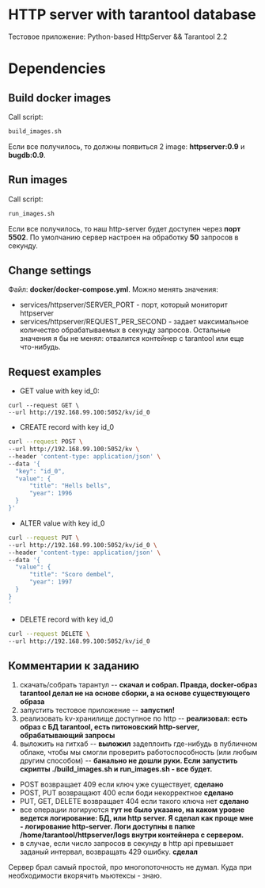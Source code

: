 # HTTP server with tarantool database
Тестовое приложение: Python-based HttpServer && Tarantool 2.2

# Dependencies

## Build docker images
  Call script:
  ```sh
  build_images.sh
  ```
  Если все получилось, то должны появиться 2 image: **httpserver:0.9** и **bugdb:0.9**.

## Run images
  Call script: 
  ```sh
  run_images.sh
  ```
  Если все получилось, то наш http-server будет доступен через **порт 5502**. По умолчанию сервер настроен на обработку **50** запросов в секунду.

## Change settings
Файл: **docker/docker-compose.yml**.
Можно менять значения:
  - services/httpserver/SERVER_PORT - порт, который мониторит httpserver
  - services/httpserver/REQUEST_PER_SECOND - задает максимальное количество обрабатываемых в секунду запросов.
Остальные значения я бы не менял: отвалится контейнер с tarantool или еще что-нибудь.
  
## Request examples
  * GET value with key id_0:
  ```curl
curl --request GET \
  --url http://192.168.99.100:5052/kv/id_0
  ```

  * CREATE record with key id_0
  ```sh
curl --request POST \
  --url http://192.168.99.100:5052/kv \
  --header 'content-type: application/json' \
  --data '{
	"key": "id_0",
	"value": {
		"title": "Hells bells",
		"year": 1996
	}
}'
```

  * ALTER value with key id_0
  ```sh
curl --request PUT \
  --url http://192.168.99.100:5052/kv/id_0 \
  --header 'content-type: application/json' \
  --data '{
	"value": {
		"title": "Scoro dembel",
		"year": 1997
	}
}
'
```

  * DELETE record with key id_0
  ```sh
curl --request DELETE \
  --url http://192.168.99.100:5052/kv/id_0
  ```

## Комментарии к заданию
1) скачать/собрать тарантул -- **скачал и собрал. Правда, docker-образ tarantool делал не на основе сборки, а на основе существующего образа**
2) запустить тестовое приложение -- **запустил!**
3) реализовать kv-хранилище доступное по http -- **реализовал: есть образ с БД tarantool, есть питоновский http-server, обрабатывающий запросы**
4) выложить на гитхаб -- **выложил**
    задеплоить где-нибудь в публичном облаке, чтобы мы смогли проверить работоспособность (или любым другим способом) -- **банально не дошли руки. Если запустить скрипты ./build_images.sh и run_images.sh - все будет.**
 
 - POST возвращает 409 если ключ уже существует, **сделано**
 - POST, PUT возвращают 400 если боди некорректное **сделано**
 - PUT, GET, DELETE возвращает 404 если такого ключа нет **сделано**
 - все операции логируются **тут не было указано, на каком уровне ведется логирование: БД, или http server. Я сделал как проще мне - логирование http-server. Логи доступны в папке /home/tarantool/httpserver/logs внутри контейнера с сервером.**
 - в случае, если число запросов в секунду в http api превышает заданый интервал, возвращать 429 ошибку. **сделал**

Сервер брал самый простой, про многопоточность не думал. Куда при необходимости вкорячить мьютексы - знаю.
